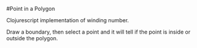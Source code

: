 #Point in a Polygon

Clojurescript implementation of winding number. 

Draw a boundary, then select a point and it will tell if the point is inside or outside the polygon.